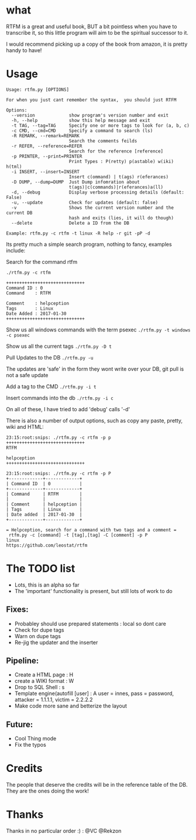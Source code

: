 #  what 
RTFM is a great and useful book, BUT a bit pointless when you have to transcribe it, so this little program will aim to be the spiritual successor to it.

I would recommend picking up a copy of the book from amazon, it is pretty handy to have!

# Usage 
```
Usage: rtfm.py [OPTIONS]

For when you just cant remember the syntax,  you should just RTFM

Options:
  --version             show program's version number and exit
  -h, --help            show this help message and exit
  -t TAG, --tag=TAG     Specify one or more tags to look for (a, b, c)
  -c CMD, --cmd=CMD     Specify a command to search (ls)
  -R REMARK, --remark=REMARK
                        Search the comments feilds
  -r REFER, --reference=REFER
                        Search for the reference [reference]
  -p PRINTER, --print=PRINTER
                        Print Types : P(retty) p(astable) w(iki) h(tml)
  -i INSERT, --insert=INSERT
                        Insert c(ommand) | t(ags) r(eferances)
  -D DUMP, --dump=DUMP  Just Dump infomration about
                        t(ags)|c(commands)|r(eferances)a(ll)
  -d, --debug           Display verbose processing details (default: False)
  -u, --update          Check for updates (default: false)
  -v                    Shows the current version number and the current DB
                        hash and exits (lies, it will do though)
  --delete				Delete a ID from the DB

Example: rtfm.py -c rtfm -t linux -R help -r git -pP -d
```
Its pretty much a simple search program, nothing to fancy, examples include:

Search for the command rtfm
```
./rtfm.py -c rtfm

++++++++++++++++++++++++++++++
Command ID : 0
Command    : RTFM

Comment    : helpception
Tags       : Linux
Date Added : 2017-01-30
++++++++++++++++++++++++++++++
```
Show us all windows commands with the term psexec
`./rtfm.py -t windows -c psexec`

Show us all the current tags
`./rtfm.py -D t`

Pull Updates to the DB
`./rtfm.py -u`

The updates are 'safe' in the form they wont write over your DB, git pull is not a safe update

Add a tag to the CMD
`./rtfm.py -i t`


Insert commands into the db
`./rtfm.py -i c`

On all of these, I have tried to add 'debug' calls '-d'

There is also a number of output options, such as copy any paste, pretty, wiki and HTML:
```
23:15:root:snips: ./rtfm.py -c rtfm -p p
++++++++++++++++++++++++++++++
RTFM

helpception
++++++++++++++++++++++++++++++

23:15:root:snips: ./rtfm.py -c rtfm -p P
+-------------+-------------+
| Command ID  | 0           |
+-------------+-------------+
| Command     | RTFM        |
|             |             |
| Comment     | helpception |
| Tags        | Linux       |
| Date added  | 2017-01-30  |
+-------------+-------------+

= Helpception, search for a command with two tags and a comment = 
 rtfm.py -c [command] -t [tag],[tag] -C [comment] -p P
linux
https://github.com/leostat/rtfm

```
# The TODO  list
 * Lots, this is an alpha so far
 * The 'important' functionality is present, but still lots of work to do

## Fixes:
 * Probabley should use prepared statements : local so dont care
 * Check for dupe tags
 * Warn on dupe tags
 * Re-jig the updater and the inserter

## Pipeline:
 * Create a HTML page 	      : H
 * create a WIKI format 	      : W
 * Drop to SQL Shell               : s
 * Template engine(autofill [user] : A user = innes, pass = password, attacker = 1.1.1.1, victim = 2.2.2.2
 * Make code more sane and betterize the layout

## Future:
 * Cool Thing mode
 * Fix the typos


# Credits 
The people that deserve the credits will be in the reference table of the DB. They are the ones doing the work!

# Thanks
Thanks in no particular order :) : 
@VC
@Rekzon
